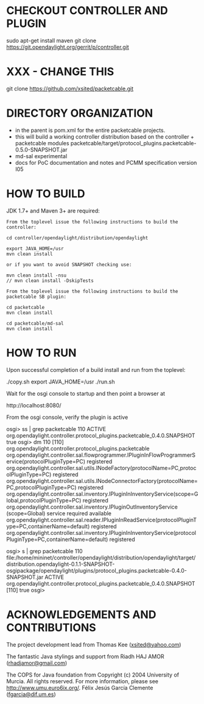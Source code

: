 CHECKOUT CONTROLLER AND PLUGIN
==============================

sudo apt-get install maven
git clone https://git.opendaylight.org/gerrit/p/controller.git

# XXX - CHANGE THIS
git clone  https://github.com/xsited/packetcable.git

DIRECTORY ORGANIZATION
======================

- in the parent is pom.xml for the entire packetcable projects.
- this will build a working controller distribution
  based on the controller + packetcable modules
  packetcable/target/protocol_plugins.packetcable-0.5.0-SNAPSHOT.jar
- md-sal experimental
- docs for PoC documentation and notes and PCMM specification version I05
 

HOW TO BUILD
============

JDK 1.7+ and Maven 3+ are required:

    From the toplevel issue the following instructions to build the controller:

    cd controller/opendaylight/distribution/opendaylight

    export JAVA_HOME=/usr
    mvn clean install

    or if you want to avoid SNAPSHOT checking use: 

    mvn clean install -nsu
    // mvn clean install -DskipTests 

    From the toplevel issue the following instructions to build the packetcable SB plugin:

    cd packetcable
    mvn clean install

    cd packetcable/md-sal 
    mvn clean install


HOW TO RUN
==========

Upon successful completion of a build install and run from the toplevel:

./copy.sh
export JAVA_HOME=/usr
./run.sh

Wait for the osgi console to startup and then point a browser at 

http://localhost:8080/


From the osgi console, verify the plugin is active

osgi> ss | grep packetcable
110	ACTIVE      org.opendaylight.controller.protocol_plugins.packetcable_0.4.0.SNAPSHOT
true
osgi> dm 110
[110] org.opendaylight.controller.protocol_plugins.packetcable
  org.opendaylight.controller.sal.flowprogrammer.IPluginInFlowProgrammerService(protocolPluginType=PC) registered
  org.opendaylight.controller.sal.utils.INodeFactory(protocolName=PC,protocolPluginType=PC) registered
  org.opendaylight.controller.sal.utils.INodeConnectorFactory(protocolName=PC,protocolPluginType=PC) registered
  org.opendaylight.controller.sal.inventory.IPluginInInventoryService(scope=Global,protocolPluginType=PC) registered
    org.opendaylight.controller.sal.inventory.IPluginOutInventoryService (scope=Global) service required available
  org.opendaylight.controller.sal.reader.IPluginInReadService(protocolPluginType=PC,containerName=default) registered
  org.opendaylight.controller.sal.inventory.IPluginInInventoryService(protocolPluginType=PC,containerName=default) registered


osgi> s | grep packetcable
110	file:/home/mininet/controller/opendaylight/distribution/opendaylight/target/distribution.opendaylight-0.1.1-SNAPSHOT-osgipackage/opendaylight/plugins/protocol_plugins.packetcable-0.4.0-SNAPSHOT.jar
  ACTIVE      org.opendaylight.controller.protocol_plugins.packetcable_0.4.0.SNAPSHOT [110]
true
osgi> 


ACKNOWLEDGEMENTS AND CONTRIBUTIONS
===================================  

The project development lead from
Thomas Kee (xsited@yahoo.com)

The fantastic Java stylings and support from
Riadh HAJ AMOR (rhadjamor@gmail.com)

The COPS for Java foundation from
Copyright (c) 2004 University of Murcia.  All rights reserved.
For more information, please see <http://www.umu.euro6ix.org/>.
Félix Jesús García Clemente  (fgarcia@dif.um.es)

